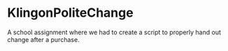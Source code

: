 # KlingonPoliteChange
A school assignment where we had to create a script to properly hand out change after a purchase.
